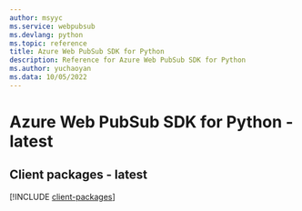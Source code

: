 ```yaml
---
author: msyyc
ms.service: webpubsub
ms.devlang: python
ms.topic: reference
title: Azure Web PubSub SDK for Python
description: Reference for Azure Web PubSub SDK for Python
ms.author: yuchaoyan
ms.data: 10/05/2022
---
```

# Azure Web PubSub SDK for Python - latest

## Client packages - latest
[!INCLUDE [client-packages](web-pubsub-client-index.md)]